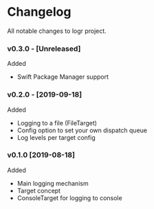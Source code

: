 # Changelog

All notable changes to logr project.

### v0.3.0 - [Unreleased]

Added

* Swift Package Manager support

### v0.2.0 - [2019-09-18]

Added

* Logging to a file (FileTarget)
* Config option to set your own dispatch queue
* Log levels per target config

### v0.1.0 [2019-08-18]

Added

* Main logging mechanism
* Target concept
* ConsoleTarget for logging to console